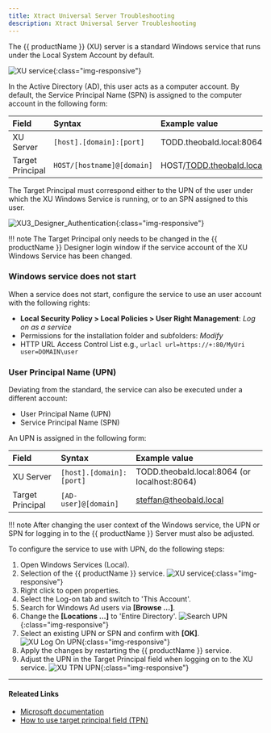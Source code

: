 ```yaml
---
title: Xtract Universal Server Troubleshooting
description: Xtract Universal Server Troubleshooting
---
```

The {{ productName }} (XU) server is a standard Windows service that runs under the Local System Account by default. 

![XU service](../assets/images/xu/articles/xu_service.png){:class="img-responsive"}

In the Active Directory (AD), this user acts as a computer account. By default, the Service Principal Name (SPN) is assigned to the computer account in the following form:

|Field | Syntax | Example value |
|:---|:---|:---|
|XU Server | `[host].[domain]:[port]` | TODD.theobald.local:8064 (or localhost:8064)|
|Target Principal| `HOST/[hostname]@[domain]` | HOST/TODD.theobald.local@THEOBALD.LOCAL|

The Target Principal must correspond either to the UPN of the user under which the XU Windows Service is running, or to an SPN assigned to this user.

![XU3_Designer_Authentication](../assets/images/xu/articles/XU3_Designer_Authentication.png){:class="img-responsive"}

!!! note
    The Target Principal only needs to be changed in the {{ productName }} Designer login window if the service account of the XU Windows Service has been changed.

### Windows service does not start

When a service does not start, configure the service to use an user account with the following rights:

- **Local Security Policy > Local Policies > User Right Management**: *Log on as a service*
- Permissions for the installation folder and subfolders: *Modify*
- HTTP URL Access Control List e.g.,  `urlacl url=https://+:80/MyUri user=DOMAIN\user` 

### User Principal Name (UPN)

Deviating from the standard, the service can also be executed under a different account:
- User Principal Name (UPN) 
- Service Principal Name (SPN)

An UPN is assigned in the following form:

|Field | Syntax | Example value |
|:---|:---|:---|
|XU Server| `[host].[domain]:[port]` | TODD.theobald.local:8064 (or localhost:8064)|
|Target Principal | `[AD-user]@[domain]`| steffan@theobald.local |

!!! note
    After changing the user context of the Windows service, the UPN or SPN for logging in to the {{ productName }} Server must also be adjusted.

To configure the service to use with UPN, do the following steps:

1. Open Windows Services (Local).
2. Selection of the {{ productName }} service.
![XU service](../assets/images/xu/articles/xu_service.png){:class="img-responsive"}
3. Right click to open properties.
4. Select the Log-on tab and switch to 'This Account'.
5. Search for Windows Ad users via **[Browse ...]**.
7. Change the **[Locations ...]** to 'Entire Directory'.
![Search UPN](../assets/images/xu/articles/select_user_or_service_account.png){:class="img-responsive"}
8. Select an existing UPN or SPN and confirm with **[OK]**.
![XU Log On UPN](../assets/images/xu/articles/log_on_diesen_account.png){:class="img-responsive"}
9. Apply the changes by restarting the {{ productName }} service.
10. Adjust the UPN in the Target Principal field when logging on to the XU service.
![XU TPN UPN](../assets/images/xu/articles/xu_UPN_steffan@.png){:class="img-responsive"}

****
#### Releated Links
- [Microsoft documentation](https://docs.microsoft.com/en-us/windows/win32/http/add-urlacl)
- [How to use target principal field (TPN)](https://kb.theobald-software.com/xtract-universal/target-principal-TPN)













